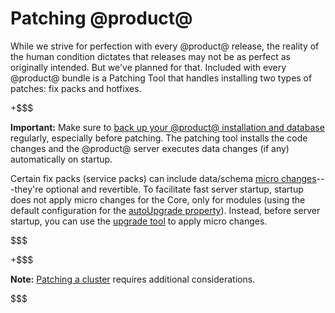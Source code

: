 # Patching @product@ [](id=patching-liferay)

While we strive for perfection with every @product@ release, the reality of the
human condition dictates that releases may not be as perfect as originally
intended. But we've planned for that. Included with every @product@ bundle is a
Patching Tool that handles installing two types of patches: fix packs and
hotfixes. 

+$$$

**Important:** Make sure to
[back up your @product@ installation and database](/discover/deployment/-/knowledge_base/7-1/backing-up-a-liferay-installation)
regularly, especially before patching. The patching tool installs the code
changes and the @product@ server executes data changes (if any) automatically on
startup. 

Certain fix packs (service packs) can include data/schema
[micro changes](/develop/tutorials/-/knowledge_base/7-1/meaningful-schema-versioning#micro-change-examples)---they're
optional and revertible. To facilitate fast server startup, startup does not
apply micro changes for the Core, only for modules (using the default
configuration for the [autoUpgrade property](/discover/deployment/-/knowledge_base/7-0/running-the-upgrade-process#running-the-upgrade)). Instead, before server startup, you can use the [upgrade tool](/discover/deployment/-/knowledge_base/7-1/upgrading-to-liferay-71)
to apply micro changes.

$$$

+$$$

**Note:** [Patching a cluster](/discover/deployment/-/knowledge_base/7-1/updating-a-cluster)
requires additional considerations. 

$$$

